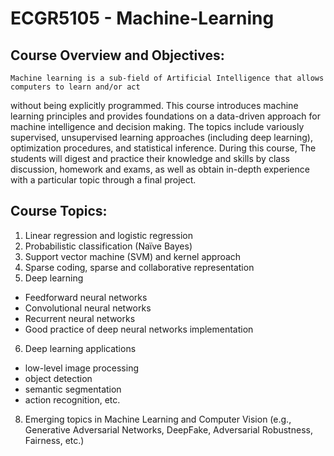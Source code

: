# ECGR5105 - Machine-Learning
## Course Overview and Objectives:
    
    Machine learning is a sub-field of Artificial Intelligence that allows computers to learn and/or act
without being explicitly programmed. This course introduces machine learning principles and
provides foundations on a data-driven approach for machine intelligence and decision making.
The topics include variously supervised, unsupervised learning approaches (including deep
learning), optimization procedures, and statistical inference. During this course, The students will
digest and practice their knowledge and skills by class discussion, homework and exams, as well
as obtain in-depth experience with a particular topic through a final project.

## Course Topics:
1. Linear regression and logistic regression
2. Probabilistic classification (Naïve Bayes)
3. Support vector machine (SVM) and kernel approach
4. Sparse coding, sparse and collaborative representation
5. Deep learning
  - Feedforward neural networks
  - Convolutional neural networks
  - Recurrent neural networks
  - Good practice of deep neural networks implementation
6. Deep learning applications
  - low-level image processing
  - object detection
  - semantic segmentation
  - action recognition, etc.
8. Emerging topics in Machine Learning and Computer Vision (e.g., Generative Adversarial
Networks, DeepFake, Adversarial Robustness, Fairness, etc.)
